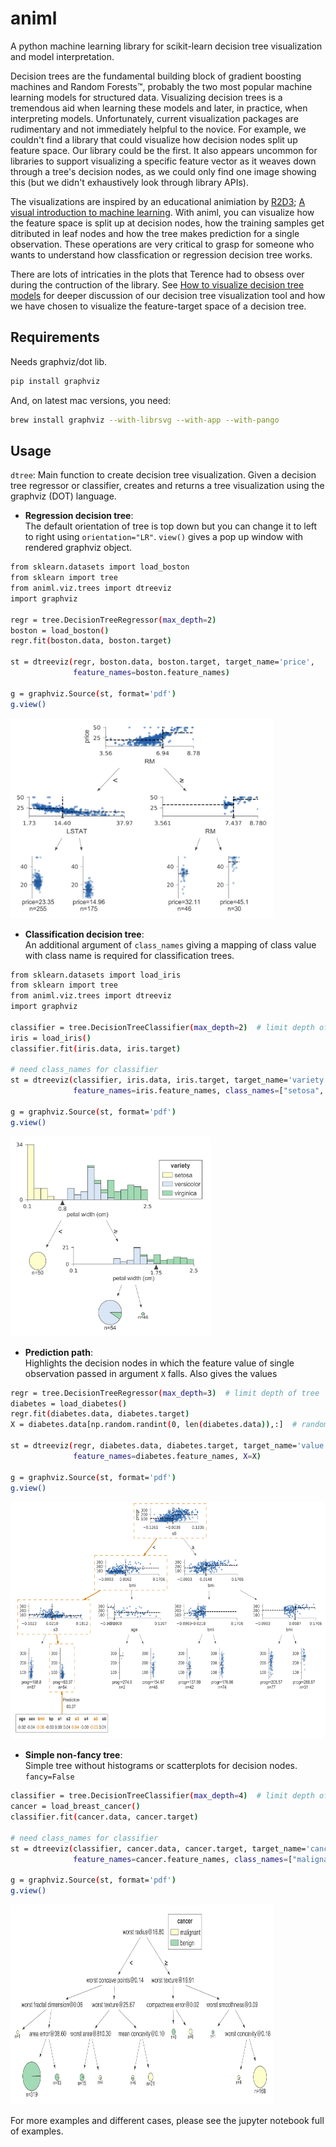 # animl

A python machine learning library for scikit-learn decision tree visualization and model interpretation. 

Decision trees are the fundamental building block of gradient boosting machines and Random Forests™, probably the two most popular machine learning models for structured data. Visualizing decision trees is a tremendous aid when learning these models and later, in practice, when interpreting models. Unfortunately, current visualization packages are rudimentary and not immediately helpful to the novice. For example, we couldn't find a library that could visualize how decision nodes split up feature space. Our library could be the first. It also appears uncommon for libraries to support visualizing a specific feature vector as it weaves down through a tree's decision nodes, as we could only find one image showing this (but we didn't exhaustively look through library APIs).

The visualizations are inspired by an educational animiation by [R2D3](http://www.r2d3.us/); [A visual introduction to machine learning](http://www.r2d3.us/visual-intro-to-machine-learning-part-1/). With animl, you can visualize how the feature space is split up at decision nodes, how the training samples get ditributed in leaf nodes and how the tree makes prediction for a single observation. These operations are very critical to grasp for someone who wants to understand how classfication or regression decision tree works. 

There are lots of intricaties in the plots that Terence had to obsess over during the contruction of the library. See [How to visualize decision tree models](https://www.google.com/) for deeper discussion of our decision tree visualization tool and how we have chosen to visualize the feature-target space of a decision tree. 


## Requirements

Needs graphviz/dot lib.

```bash
pip install graphviz
```

And, on latest mac versions, you need:

```bash
brew install graphviz --with-librsvg --with-app --with-pango
```


## Usage

`dtree`: Main function to create decision tree visualization. Given a decision tree regressor or classifier, creates and returns a tree visualization using the graphviz (DOT) language.


* **Regression decision tree**:   
The default orientation of tree is top down but you can change it to left to right using `orientation="LR"`. `view()` gives a pop up window with rendered graphviz object. 

```bash
from sklearn.datasets import load_boston
from sklearn import tree
from animl.viz.trees import dtreeviz
import graphviz

regr = tree.DecisionTreeRegressor(max_depth=2)
boston = load_boston()
regr.fit(boston.data, boston.target)

st = dtreeviz(regr, boston.data, boston.target, target_name='price',
              feature_names=boston.feature_names)
              
g = graphviz.Source(st, format='pdf')
g.view()              
```
  
<img src=testing/samples/boston-TD-2.png width=420 height=320>
  
  
* **Classification decision tree**:  
An additional argument of `class_names` giving a mapping of class value with class name is required for classification trees. 

```bash
from sklearn.datasets import load_iris
from sklearn import tree
from animl.viz.trees import dtreeviz
import graphviz

classifier = tree.DecisionTreeClassifier(max_depth=2)  # limit depth of tree
iris = load_iris()
classifier.fit(iris.data, iris.target)

# need class_names for classifier
st = dtreeviz(classifier, iris.data, iris.target, target_name='variety',
              feature_names=iris.feature_names, class_names=["setosa", "versicolor", "virginica"] )
              
g = graphviz.Source(st, format='pdf')
g.view()  
```

<img src=testing/samples/iris-TD-2.png width=320 height=320>

* **Prediction path**:  
Highlights the decision nodes in which the feature value of single observation passed in argument `X` falls. Also gives the values 
  
```bash
regr = tree.DecisionTreeRegressor(max_depth=3)  # limit depth of tree
diabetes = load_diabetes()
regr.fit(diabetes.data, diabetes.target)
X = diabetes.data[np.random.randint(0, len(diabetes.data)),:]  # random sample from training

st = dtreeviz(regr, diabetes.data, diabetes.target, target_name='value',
              feature_names=diabetes.feature_names, X=X)
              
g = graphviz.Source(st, format='pdf')
g.view()   
```
<img src=testing/samples/diabetes-TD-3-X.png width=540 height=380>
  
* **Simple non-fancy tree**:  
Simple tree without histograms or scatterplots for decision nodes. 
`fancy=False`  
  
```bash
classifier = tree.DecisionTreeClassifier(max_depth=4)  # limit depth of tree
cancer = load_breast_cancer()
classifier.fit(cancer.data, cancer.target)

# need class_names for classifier
st = dtreeviz(classifier, cancer.data, cancer.target, target_name='cancer',
              feature_names=cancer.feature_names, class_names=["malignant", "benign"], fancy=False )
              
g = graphviz.Source(st, format='pdf')
g.view()  
```

<img src=testing/samples/breast_cancer-TD-4-simple.png width=420 height=320>


For more examples and different cases, please see the jupyter notebook full of examples.


